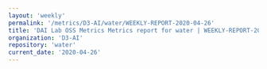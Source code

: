 ```yaml
---
layout: 'weekly'
permalink: '/metrics/D3-AI/water/WEEKLY-REPORT-2020-04-26'
title: 'DAI Lab OSS Metrics Metrics report for water | WEEKLY-REPORT-2020-04-26'
organization: 'D3-AI'
repository: 'water'
current_date: '2020-04-26'
---
```


